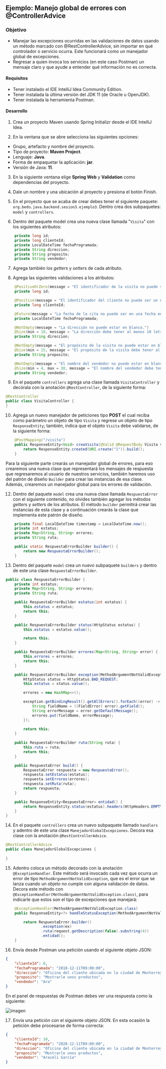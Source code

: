 ## Ejemplo: Manejo global de errores con @ControllerAdvice

### Objetivo
- Manejar las excepciones ocurridas en las validaciones de datos usando un método marcado con @RestControllerAdvice, sin importar en qué controlador o servicio ocurra. Este funcionará como un manejador global de excepciones.
- Regresar a quien invoca los servicios (en este caso Postman) un mensaje claro y que ayude a entender qué información no es correcta.

#### Requisitos
- Tener instalado el IDE IntelliJ Idea Community Edition.
- Tener instalada la última versión del JDK 11 (de Oracle u OpenJDK).
- Tener instalada la herramienta Postman.

#### Desarrollo

1. Crea un proyecto Maven usando Spring Initializr desde el IDE IntelliJ Idea.

2. En la ventana que se abre selecciona las siguientes opciones:
- Grupo, artefacto y nombre del proyecto.
- Tipo de proyecto: **Maven Project**.
- Lenguaje: **Java**.
- Forma de empaquetar la aplicación: **jar**.
- Versión de Java: **11**.

3. En la siguiente ventana elige **Spring Web** y **Validation** como dependencias del proyecto.

4. Dale un nombre y una ubicación al proyecto y presiona el botón Finish.

5. En el proyecto que se acaba de crear debes tener el siguiente paquete: `org.bedu.java.backend.sesion3.ejemplo3`. Dentro crea dos subpaquetes: `model` y `controllers`.

6. Dentro del paquete model crea una nueva clase llamada "`Visita`" con los siguientes atributos:
```java
    private long id;
    private long clienteId;
    private LocalDateTime fechaProgramada;
    private String direccion;
    private String proposito;
    private String vendedor;
```

7. Agrega también los *getter*s y *setter*s de cada atributo.

8. Agrega las siguientes validaciones a los atributos:

```java
    @PositiveOrZero(message = "El identificador de la visita no puede ser un número negativo.")
    private long id;

    @Positive(message = "El identificador del cliente no puede ser un número negativo o cero.")
    private long clienteId;

    @Future(message = "La fecha de la cita no puede ser en una fecha en el pasado.")
    private LocalDateTime fechaProgramada;

    @NotEmpty(message = "La dirección no puede estar en blanco.")
    @Size(min = 10, message = "La dirección debe tener al menos 10 letras.")
    private String direccion;

    @NotEmpty(message = "El propósito de la visita no puede estar en blanco.")
    @Size(min = 15, message = "El propósito de la visita debe tener al menos 15 letras.")
    private String proposito;

    @NotEmpty(message = "El nombre del vendedor no puede estar en blanco.")
    @Size(min = 4, max = 30, message = "El nombre del vendedor debe tener entre 4 y 30 letras.")
    private String vendedor;
```

9. En el paquete `controllers` agrega una clase llamada `VisitaController` y decórala con la anotación `@RestController`, de la siguiente forma:
```java
@RestController
public class VisitaController {
}
```

10. Agrega un nuevo manejador de peticiones tipo **POST** el cual reciba como parámetro un objeto de tipo `Visita` y regrese un objeto de tipo `ResponseEntity`; también, indica que el objeto `Visita` debe validarse, de la siguiente forma:

```java
    @PostMapping("/visita")
    public ResponseEntity<Void> creaVisita(@Valid @RequestBody Visita visita){
        return ResponseEntity.created(URI.create("1")).build();
    }
```

Para la siguiente parte crearás un manejador global de errores, para eso crearemos una nueva clase que representará los mensajes de respuesta que regresaremos al usuario de nuestros servicios, también haremos uso del patrón de diseño `Builder` para crear las instancias de esa clase. Además, crearemos un manejador global para los errores de validación.

12. Dentro del paquete `model` crea una nueva clase llamada `RespuestaError` con el siguiente contenido, no olvides también agregar los métodos *getter*s y *setter*s de los atributos. El método `builder` permitirá crear las instancias de esta clase y a continuación crearás la clase que implementa este patrón de diseño.

```java
    private final LocalDateTime timestamp = LocalDateTime.now();
    private int estatus;
    private Map<String, String> errores;
    private String ruta;

    public static RespuestaErrorBuilder builder() {
        return new RespuestaErrorBuilder();
    }
```

13. Dentro del paquete `model` crea un nuevo subpaquete `builders` y dentro de este una clase `RespuestaErrorBuilder`. 

```java
public class RespuestaErrorBuilder {
    private int estatus;
    private Map<String, String> errores;
    private String ruta;

    public RespuestaErrorBuilder estatus(int estatus) {
        this.estatus = estatus;
        return this;
    }

    public RespuestaErrorBuilder status(HttpStatus estatus) {
        this.estatus = estatus.value();

        return this;
    }

    public RespuestaErrorBuilder errores(Map<String, String> error) {
        this.errores = errores;
        return this;
    }

    public RespuestaErrorBuilder exception(MethodArgumentNotValidException exception) {
        HttpStatus status = HttpStatus.BAD_REQUEST;
        this.estatus = status.value();

        errores = new HashMap<>();

        exception.getBindingResult().getAllErrors().forEach((error) -> {
            String fieldName = ((FieldError) error).getField();
            String errorMessage = error.getDefaultMessage();
            errores.put(fieldName, errorMessage);
        });

        return this;
    }
    
    public RespuestaErrorBuilder ruta(String ruta) {
        this.ruta = ruta;
        return this;
    }

    public RespuestaError build() {
        RespuestaError respuesta = new RespuestaError();
        respuesta.setEstatus(estatus);
        respuesta.setErrores(errores);
        respuesta.setRuta(ruta);
        return respuesta;
    }

    public ResponseEntity<RespuestaError> entidad() {
        return ResponseEntity.status(estatus).headers(HttpHeaders.EMPTY).body(build());
    }
}
```

14. En el paquete `controllers` crea un nuevo subpaquete llamado `handlers` y adentro de este una clase `ManejadorGlobalExcepciones`. Decora esa clase con la anotación `@RestControllerAdvice`.

```java
@RestControllerAdvice
public class ManejadorGlobalExcepciones {
    
}
```

15. Adentro coloca un método decorado con la anotación `@ExceptionHandler`. Este método será invocado cada vez que ocurra un error de tipo `MethodArgumentNotValidException`, que es el error que se lanza cuando un objeto no cumple con alguna validación de datos. Decora este método con `@ExceptionHandler(MethodArgumentNotValidException.class)`, para indicarle que estos son el tipo de excepciones que manejará:

```java
    @ExceptionHandler(MethodArgumentNotValidException.class)
    public ResponseEntity<?> handleStatusException(MethodArgumentNotValidException ex, WebRequest request) {

        return RespuestaError.builder()
                .exception(ex)
                .ruta(request.getDescription(false).substring(4))
                .entidad();
    }
```

16. Envía desde Postman una petición usando el siguiente objeto JSON:

```json
{
    "clienteId": 0,
    "fechaProgramada": "2010-12-11T09:00:00",
    "direccion": "Oficina del cliente ubicada en la ciudad de Monterrey",
    "proposito": "Mostrarle unos productos",
    "vendedor": "Ara"
}
```

En el panel de respuestas de Postman debes ver una respuesta como la siguiente:

![imagen](img/img_01.png)

17. Envía una petición con el siguiente objeto JSON. En esta ocasión la petición debe procesarse de forma correcta:
```json
{
    "clienteId": 10,
    "fechaProgramada": "2020-12-11T09:00:00",
    "direccion": "Oficina del cliente ubicada en la ciudad de Monterrey",
    "proposito": "Mostrarle unos productos",
    "vendedor": "Araceli García"
}
```
